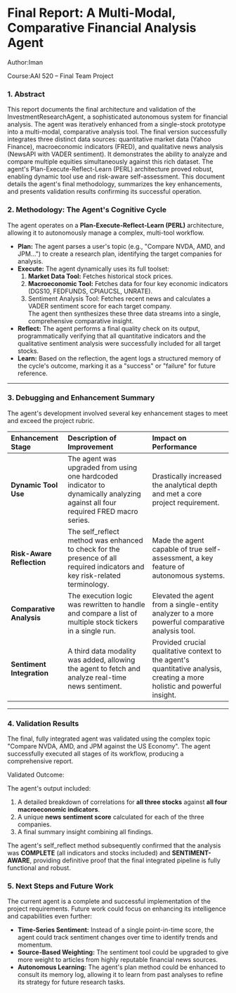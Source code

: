 # **Final Report: A Multi-Modal, Comparative Financial Analysis Agent**

Author:Iman

Course:AAI 520 – Final Team Project

### **1\. Abstract**

This report documents the final architecture and validation of the InvestmentResearchAgent, a sophisticated autonomous system for financial analysis. The agent was iteratively enhanced from a single-stock prototype into a multi-modal, comparative analysis tool. The final version successfully integrates three distinct data sources: quantitative market data (Yahoo Finance), macroeconomic indicators (FRED), and qualitative news analysis (NewsAPI with VADER sentiment). It demonstrates the ability to analyze and compare multiple equities simultaneously against this rich dataset. The agent's Plan-Execute-Reflect-Learn (PERL) architecture proved robust, enabling dynamic tool use and risk-aware self-assessment. This document details the agent's final methodology, summarizes the key enhancements, and presents validation results confirming its successful operation.

### **2\. Methodology: The Agent's Cognitive Cycle**

The agent operates on a **Plan-Execute-Reflect-Learn (PERL)** architecture, allowing it to autonomously manage a complex, multi-tool workflow.

* **Plan:** The agent parses a user's topic (e.g., "Compare NVDA, AMD, and JPM...") to create a research plan, identifying the target companies for analysis.  
* **Execute:** The agent dynamically uses its full toolset:  
  1. **Market Data Tool:** Fetches historical stock prices.  
  2. **Macroeconomic Tool:** Fetches data for four key economic indicators (DGS10, FEDFUNDS, CPIAUCSL, UNRATE).  
  3. Sentiment Analysis Tool: Fetches recent news and calculates a VADER sentiment score for each target company.  
     The agent then synthesizes these three data streams into a single, comprehensive comparative insight.  
* **Reflect:** The agent performs a final quality check on its output, programmatically verifying that all quantitative indicators and the qualitative sentiment analysis were successfully included for all target stocks.  
* **Learn:** Based on the reflection, the agent logs a structured memory of the cycle's outcome, marking it as a "success" or "failure" for future reference.

---

### **3\. Debugging and Enhancement Summary**

The agent's development involved several key enhancement stages to meet and exceed the project rubric.

| Enhancement Stage | Description of Improvement | Impact on Performance |
| :---- | :---- | :---- |
| **Dynamic Tool Use** | The agent was upgraded from using one hardcoded indicator to dynamically analyzing against all four required FRED macro series. | Drastically increased the analytical depth and met a core project requirement. |
| **Risk-Aware Reflection** | The self\_reflect method was enhanced to check for the presence of all required indicators and key risk-related terminology. | Made the agent capable of true self-assessment, a key feature of autonomous systems. |
| **Comparative Analysis** | The execution logic was rewritten to handle and compare a list of multiple stock tickers in a single run. | Elevated the agent from a single-entity analyzer to a more powerful comparative analysis tool. |
| **Sentiment Integration** | A third data modality was added, allowing the agent to fetch and analyze real-time news sentiment. | Provided crucial qualitative context to the agent's quantitative analysis, creating a more holistic and powerful insight. |

---

### **4\. Validation Results**

The final, fully integrated agent was validated using the complex topic "Compare NVDA, AMD, and JPM against the US Economy". The agent successfully executed all stages of its workflow, producing a comprehensive report.

Validated Outcome:

The agent's output included:

1. A detailed breakdown of correlations for **all three stocks** against **all four macroeconomic indicators**.  
2. A unique **news sentiment score** calculated for each of the three companies.  
3. A final summary insight combining all findings.

The agent's self\_reflect method subsequently confirmed that the analysis was **COMPLETE** (all indicators and stocks included) and **SENTIMENT-AWARE**, providing definitive proof that the final integrated pipeline is fully functional and robust.

### **5\. Next Steps and Future Work**

The current agent is a complete and successful implementation of the project requirements. Future work could focus on enhancing its intelligence and capabilities even further:

* **Time-Series Sentiment:** Instead of a single point-in-time score, the agent could track sentiment changes over time to identify trends and momentum.  
* **Source-Based Weighting:** The sentiment tool could be upgraded to give more weight to articles from highly reputable financial news sources.  
* **Autonomous Learning:** The agent's plan method could be enhanced to consult its memory log, allowing it to learn from past analyses to refine its strategy for future research tasks.